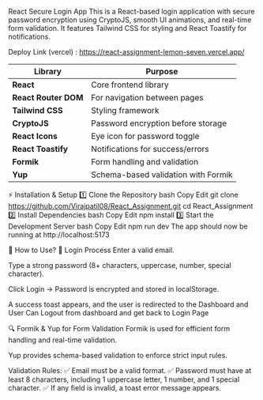 React Secure Login App
This is a React-based login application with secure password encryption using CryptoJS, smooth UI animations, and real-time form validation. It features Tailwind CSS for styling and React Toastify for notifications.

Deploy Link (vercel) : https://react-assignment-lemon-seven.vercel.app/

| Library             | Purpose |
|--------------------|---------|
| **React** | Core frontend library |
| **React Router DOM** | For navigation between pages |
| **Tailwind CSS** | Styling framework |
| **CryptoJS** | Password encryption before storage |
| **React Icons** | Eye icon for password toggle |
| **React Toastify** | Notifications for success/errors |
| **Formik** | Form handling and validation |
| **Yup** | Schema-based validation with Formik |

⚡ Installation & Setup
1️⃣ Clone the Repository
bash
Copy
Edit
git clone https://github.com/Virajpatil08/React_Assignment.git
cd React_Assignment
2️⃣ Install Dependencies
bash
Copy
Edit
npm install
3️⃣ Start the Development Server
bash
Copy
Edit
npm run dev
The app should now be running at http://localhost:5173

📝 How to Use?
🔐 Login Process
Enter a valid email.

Type a strong password (8+ characters, uppercase, number, special character).

Click Login → Password is encrypted and stored in localStorage.

A success toast appears, and the user is redirected to the Dashboard and User Can Logout from dashboard and get back to Login Page 

🔍 Formik & Yup for Form Validation
Formik is used for efficient form handling and real-time validation.

Yup provides schema-based validation to enforce strict input rules.

Validation Rules:
✅ Email must be a valid format.
✅ Password must have at least 8 characters, including 1 uppercase letter, 1 number, and 1 special character.
✅ If any field is invalid, a toast error message appears.

